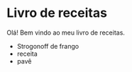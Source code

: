 # Livro de receitas

Olá! Bem vindo ao meu livro de receitas.

- Strogonoff de frango
- receita
- pavê
